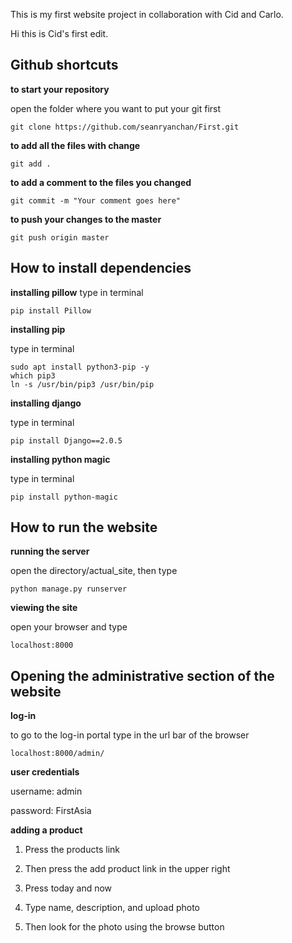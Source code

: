 This is my first website project in collaboration with Cid and Carlo.

Hi this is Cid's first edit.


## Github shortcuts

**to start your repository**

open the folder where you want to put your git first
```
git clone https://github.com/seanryanchan/First.git
```
**to add all the files with change**
```
git add .
```

**to add a comment to the files you changed**
```
git commit -m "Your comment goes here"
```

**to push your changes to the master**
```
git push origin master
```


## How to install dependencies

**installing pillow**
type in terminal
```
pip install Pillow
```

**installing pip**

type in terminal
```
sudo apt install python3-pip -y
which pip3
ln -s /usr/bin/pip3 /usr/bin/pip
```

**installing django**

type in terminal
```
pip install Django==2.0.5
```


**installing python magic**

type in terminal
```
pip install python-magic
```

## How to run the website

**running the server**

open the directory/actual_site, then type
```
python manage.py runserver
```

**viewing the site**

open your browser and type
```
localhost:8000
```

## Opening the administrative section of the website

**log-in**

to go to the log-in portal type in the url bar of the browser
```
localhost:8000/admin/
```

**user credentials**

username: admin

password: FirstAsia

**adding a product**

1. Press the products link

2. Then press the add product link in the upper right

3. Press today and now

4. Type name, description, and upload photo

5. Then look for the photo using the browse button
